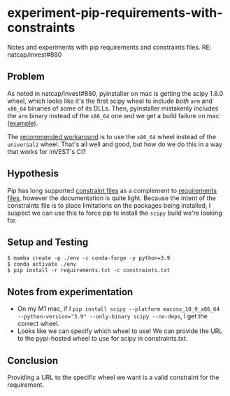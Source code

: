 # experiment-pip-requirements-with-constraints
Notes and experiments with pip requirements and constraints files.  RE: natcap/invest#880

## Problem

As noted in natcap/invest#880, pyinstaller on mac is getting the scipy 1.8.0
wheel, which looks like it's the first scipy wheel to include _both_ `arm` and
`x86_64` binaries of some of its DLLs.  Then, pyinstaller mistakenly includes
the `arm` binary instead of the `x86_64` one and we get a build failure on mac
([example](https://github.com/natcap/invest/runs/5111006848?check_suite_focus=true)).

The [recommended workaround](https://github.com/scipy/scipy/issues/15552#issuecomment-1048303347)
is to use the `x86_64` wheel instead of the `universal2` wheel.  That's all
well and good, but how do we do this in a way that works for InVEST's CI?

## Hypothesis

Pip has long supported [constraint files](https://pip.pypa.io/en/stable/user_guide/#constraints-files)
as a complement to [requirements files](https://pip.pypa.io/en/stable/reference/requirements-file-format/),
however the documentation is quite light.  Because the intent of the
constraints file is to place limitations on the packages being installed, I
suspect we can use this to force pip to install the `scipy` build we're looking for.

## Setup and Testing

```
$ mamba create -p ./env -c conda-forge -y python=3.9
$ conda activate ./env
$ pip install -r requirements.txt -c constraints.txt
```

## Notes from experimentation

* On my M1 mac, if I `pip install scipy --platform macosx_10_9_x86_64  --python-version="3.9" --only-binary scipy --no-deps`, I get the correct wheel.
* Looks like we can specify which wheel to use!  We can provide the URL to the pypi-hosted wheel to use for scipy in constraints.txt.

## Conclusion

Providing a URL to the specific wheel we want is a valid constraint for the requirement.
